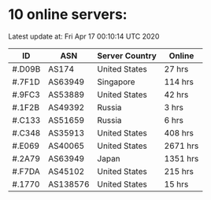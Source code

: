 # 10 online servers:

Latest update at: Fri Apr 17 00:10:14 UTC 2020

| ID | ASN | Server Country | Online |
| -- | --- | -------------- | ------ |
| #.D09B | AS174 | United States | 27 hrs |
| #.7F1D | AS63949 | Singapore | 114 hrs |
| #.9FC3 | AS53889 | United States | 42 hrs |
| #.1F2B | AS49392 | Russia | 3 hrs |
| #.C133 | AS51659 | Russia | 6 hrs |
| #.C348 | AS35913 | United States | 408 hrs |
| #.E069 | AS40065 | United States | 2671 hrs |
| #.2A79 | AS63949 | Japan | 1351 hrs |
| #.F7DA | AS45102 | United States | 215 hrs |
| #.1770 | AS138576 | United States | 15 hrs |

